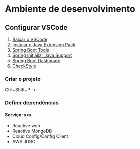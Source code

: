 # Ambiente de desenvolvimento

## Configurar VSCode

1. [Baixar o VSCode](https://code.visualstudio.com/download)
2. [Instalar o Java Extension Pack](vscode:extension/vscjava.vscode-java-pack)
3. [Spring Boot Tools](https://marketplace.visualstudio.com/items?itemName=Pivotal.vscode-spring-boot)
4. [Spring Initializr Java Support](https://marketplace.visualstudio.com/items?itemName=vscjava.vscode-spring-initializr)
5. [Spring Boot Dashboard](https://marketplace.visualstudio.com/items?itemName=vscjava.vscode-spring-boot-dashboard)
6. [CheckStyle](https://marketplace.visualstudio.com/items?itemName=shengchen.vscode-checkstyle)

### Criar o projeto

Ctrl+Shift+P -> 

### Definir dependências

#### Serviço: xxx

- Reactive web
- Reactive MongoDB
- Cloud Config/Config Client
- AWS JDBC
